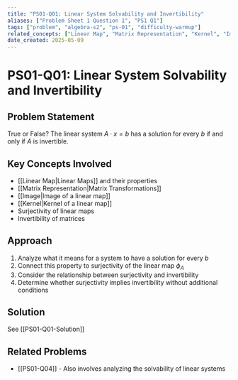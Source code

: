 ```yaml
---
title: "PS01-Q01: Linear System Solvability and Invertibility"
aliases: ["Problem Sheet 1 Question 1", "PS1 Q1"]
tags: ["problem", "algebra-s2", "ps-01", "difficulty-warmup"]
related_concepts: ["Linear Map", "Matrix Representation", "Kernel", "Image"]
date_created: 2025-05-09
---
```


# PS01-Q01: Linear System Solvability and Invertibility

## Problem Statement
True or False? The linear system $A \cdot x = b$ has a solution for every $b$ if and only if $A$ is invertible.

## Key Concepts Involved
- [[Linear Map|Linear Maps]] and their properties
- [[Matrix Representation|Matrix Transformations]]
- [[Image|Image of a linear map]]
- [[Kernel|Kernel of a linear map]]
- Surjectivity of linear maps
- Invertibility of matrices

## Approach
1. Analyze what it means for a system to have a solution for every $b$
2. Connect this property to surjectivity of the linear map $\phi_A$
3. Consider the relationship between surjectivity and invertibility
4. Determine whether surjectivity implies invertibility without additional conditions

## Solution
See [[PS01-Q01-Solution]]

## Related Problems
- [[PS01-Q04]] - Also involves analyzing the solvability of linear systems
